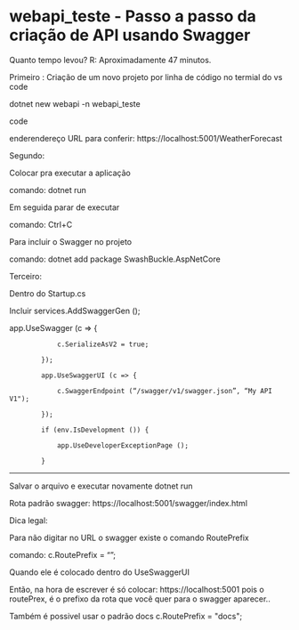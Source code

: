 # webapi_teste - Passo a passo da criação de API usando Swagger

Quanto tempo levou?
R: Aproximadamente 47 minutos.

Primeiro :
Criação de um  novo projeto por linha de código no termial do vs code

dotnet new webapi -n webapi_teste

code

enderendereço URL para conferir: https://localhost:5001/WeatherForecast



Segundo:

Colocar pra executar a aplicação 

comando: dotnet run

Em seguida parar de executar 

comando: Ctrl+C

Para incluir o Swagger no projeto

comando: dotnet add package SwashBuckle.AspNetCore

Terceiro:

Dentro do Startup.cs

Incluir 
services.AddSwaggerGen ();


app.UseSwagger (c => {

                c.SerializeAsV2 = true;
                
            });
            
            app.UseSwaggerUI (c => {
            
                c.SwaggerEndpoint (“/swagger/v1/swagger.json”, “My API V1");
                
            });
            
            if (env.IsDevelopment ()) {
            
                app.UseDeveloperExceptionPage ();
                
            }
            
-----------------------------------------------------------------------   
Salvar o arquivo e executar novamente
dotnet run 

Rota padrão swagger:  https://localhost:5001/swagger/index.html

Dica legal:

Para não digitar no URL o swagger existe o comando RoutePrefix

comando: c.RoutePrefix = “”;

Quando ele é colocado dentro do UseSwaggerUI

Então, na hora de escrever é só colocar: https://localhost:5001
pois o routePrex, é o prefixo da rota que você quer para o swagger aparecer..

Também é possivel usar o padrão docs
c.RoutePrefix = "docs";











